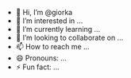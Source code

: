 - 👋 Hi, I’m @giorka
- 👀 I’m interested in ...
- 🌱 I’m currently learning ...
- 💞️ I’m looking to collaborate on ...
- 📫 How to reach me ...
- 😄 Pronouns: ...
- ⚡ Fun fact: ...

<!---
giorka/giorka is a ✨ special ✨ repository because its `README.md` (this file) appears on your GitHub profile.
You can click the Preview link to take a look at your changes.
--->
